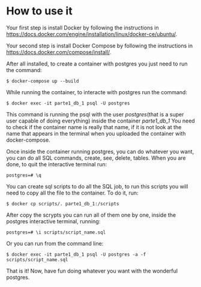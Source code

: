# How to use it

Your first step is install Docker by following the instructions in 
https://docs.docker.com/engine/installation/linux/docker-ce/ubuntu/.

Your second step is install Docker Compose by following the instructions 
in https://docs.docker.com/compose/install/.

After all installed, to create a container with postgres you just need
to run the command:
```
$ docker-compose up --build
```
While running the container, to interacte with postgres run the command:
```
$ docker exec -it parte1_db_1 psql -U postgres
```
This command is running the psql with the user *postgres*(that is a super 
user capable of doing everything) inside the container *parte1_db_1*
You need to check if the container name is really that name, if it is not
look at the name that appears in the terminal when you uploaded the container
with docker-compose.

Once inside the container running postgres, you can do whatever you want, you
can do all SQL commands, create, see, delete, tables.
When you are done, to quit the interactive terminal run:
```
postgres=# \q
```
You can create sql scripts to do all the SQL job, to run this scripts you will
need to copy all the file to the container. To do it, run:
```
$ docker cp scripts/. parte1_db_1:/scripts 
```
After copy the scrypts you can run all of them one by one, inside the postgres 
interactive terminal, running:
```
postgres=# \i scripts/script_name.sql
```
Or you can run from the command line:
```
$ docker exec -it parte1_db_1 psql -U postgres -a -f scripts/script_name.sql
```
That is it! Now, have fun doing whatever you want with the wonderful postgres.

